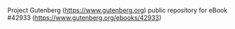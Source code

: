 Project Gutenberg (https://www.gutenberg.org) public repository for eBook #42933 (https://www.gutenberg.org/ebooks/42933)
